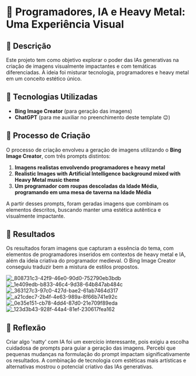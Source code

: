 # 🤘 Programadores, IA e Heavy Metal: Uma Experiência Visual 

## 📒 Descrição
Este projeto tem como objetivo explorar o poder das IAs generativas na criação de imagens visualmente impactantes e com temáticas diferenciadas. A ideia foi misturar tecnologia, programadores e heavy metal em um conceito estético único.

## 🤖 Tecnologias Utilizadas
- **Bing Image Creator** (para geração das imagens)
- **ChatGPT** (para me auxiliar no preenchimento deste template 😉)

## 🧐 Processo de Criação
O processo de criação envolveu a geração de imagens utilizando o **Bing Image Creator**, com três prompts distintos:
1. **Imagens realistas envolvendo programadores e heavy metal**
2. **Realistic Images with Artificial Intelligence background mixed with Heavy Metal music theme**
3. **Um programador com roupas descoladas da Idade Média, programando em uma mesa de taverna na Idade Média**

A partir desses prompts, foram geradas imagens que combinam os elementos descritos, buscando manter uma estética autêntica e visualmente impactante.

## 🚀 Resultados
Os resultados foram imagens que capturam a essência do tema, com elementos de programadores inseridos em contextos de heavy metal e IA, além da ideia criativa do programador medieval. O Bing Image Creator conseguiu traduzir bem a mistura de estilos propostos.

![_808731c3-42f9-46e0-90d0-752790eb3bdb](https://github.com/user-attachments/assets/e8c3da4f-68f0-4e1c-aef9-ca69e072539f)
![_1e409edb-b833-46c4-9d38-64b847ab484c](https://github.com/user-attachments/assets/2dfc8f99-0d73-42e6-97f3-98dc98c2309a)
![_363127c3-97c0-427d-bae2-61ab7464d317](https://github.com/user-attachments/assets/d38a73d0-8d2a-4ccc-99b9-148e479daf80)
![_a21cdec7-2b4f-4e63-989a-8f66b741e92c](https://github.com/user-attachments/assets/cbd76b53-f5f6-4e59-b7ed-1795d0f5838a)
![_0e35e151-cb78-4dd4-87d0-21e709f89eda](https://github.com/user-attachments/assets/f68c8b57-8842-4d01-bd88-bd98fc7db224)
![_123d3b43-928f-44a4-81ef-230617fea162](https://github.com/user-attachments/assets/a9ac14db-fdbf-411c-bc39-00f1f813b491)


## 💭 Reflexão
Criar algo 'natty' com IA foi um exercício interessante, pois exigiu a escolha cuidadosa de prompts para guiar a geração das imagens. Percebi que pequenas mudanças na formulação do prompt impactam significativamente os resultados. A combinação de tecnologia com estéticas mais artísticas e alternativas mostrou o potencial criativo das IAs generativas.

